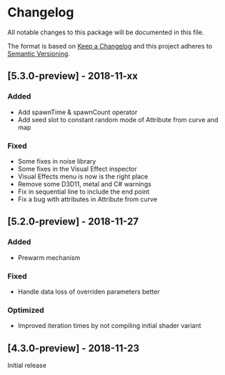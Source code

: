 # Changelog
All notable changes to this package will be documented in this file.

The format is based on [Keep a Changelog](http://keepachangelog.com/en/1.0.0/)
and this project adheres to [Semantic Versioning](http://semver.org/spec/v2.0.0.html).

## [5.3.0-preview] - 2018-11-xx
### Added
- Add spawnTime & spawnCount operator
- Add seed slot to constant random mode of Attribute from curve and map
### Fixed
- Some fixes in noise library
- Some fixes in the Visual Effect inspector
- Visual Effects menu is now is the right place
- Remove some D3D11, metal and C# warnings
- Fix in sequential line to include the end point
- Fix a bug with attributes in Attribute from curve

## [5.2.0-preview] - 2018-11-27
### Added
- Prewarm mechanism
### Fixed
- Handle data loss of overriden parameters better
### Optimized
- Improved iteration times by not compiling initial shader variant

## [4.3.0-preview] - 2018-11-23

Initial release
